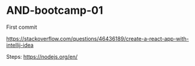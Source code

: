 # AND-bootcamp-01

First commit


https://stackoverflow.com/questions/46436189/create-a-react-app-with-intellij-idea



Steps:
https://nodejs.org/en/

